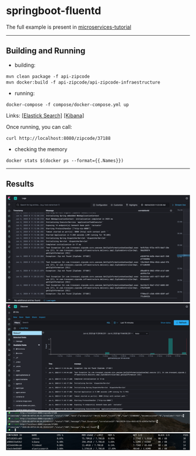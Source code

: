 # springboot-fluentd

The full example is present in [microservices-tutorial](https://github.com/trevezani/microservices-tutorial)

***

## Building and Running

* building:
```
mvn clean package -f api-zipcode
mvn docker:build -f api-zipcode/api-zipcode-infraestructure
```
* running:
```
docker-compose -f compose/docker-compose.yml up
```

Links: [[Elastick Search]](http://localhost:9200) [[Kibana]](http://localhost:5601)

Once running, you can call:
```
curl http://localhost:8080/zipcode/37188
```
* checking the memory
```
docker stats $(docker ps --format={{.Names}})
```

***

## Results

<img src="docs/images/kibana_logs.png" alt="kibana_logs.png">
<img src="docs/images/kibana_discover.png" alt="kibana_discover.png">
<img src="docs/images/console_curl.png" alt="console_curl.png">
<img src="docs/images/console_stats.png" alt="console_stats.png">
